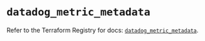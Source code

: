 # `datadog_metric_metadata`

Refer to the Terraform Registry for docs: [`datadog_metric_metadata`](https://registry.terraform.io/providers/datadog/datadog/3.71.0/docs/resources/metric_metadata).
